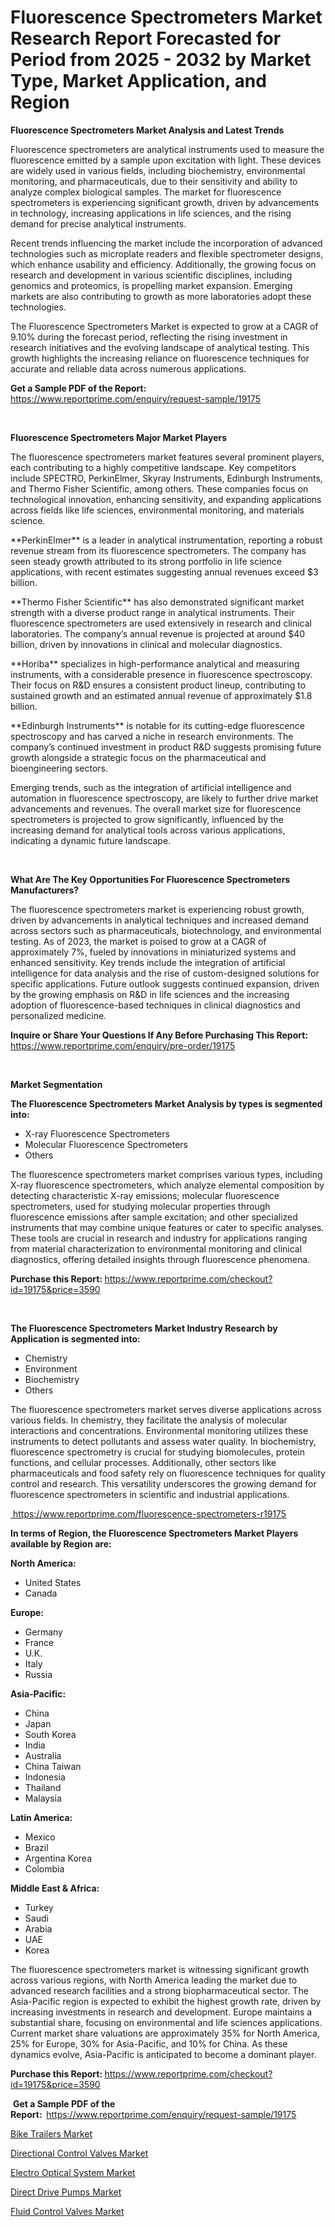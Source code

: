 <p><h1>Fluorescence Spectrometers Market Research Report Forecasted for Period from 2025 -  2032 by Market Type, Market Application, and Region</h1></p><p><strong>Fluorescence Spectrometers Market Analysis and Latest Trends</strong></p>
<p><p>Fluorescence spectrometers are analytical instruments used to measure the fluorescence emitted by a sample upon excitation with light. These devices are widely used in various fields, including biochemistry, environmental monitoring, and pharmaceuticals, due to their sensitivity and ability to analyze complex biological samples. The market for fluorescence spectrometers is experiencing significant growth, driven by advancements in technology, increasing applications in life sciences, and the rising demand for precise analytical instruments.</p><p>Recent trends influencing the market include the incorporation of advanced technologies such as microplate readers and flexible spectrometer designs, which enhance usability and efficiency. Additionally, the growing focus on research and development in various scientific disciplines, including genomics and proteomics, is propelling market expansion. Emerging markets are also contributing to growth as more laboratories adopt these technologies.</p><p>The Fluorescence Spectrometers Market is expected to grow at a CAGR of 9.10% during the forecast period, reflecting the rising investment in research initiatives and the evolving landscape of analytical testing. This growth highlights the increasing reliance on fluorescence techniques for accurate and reliable data across numerous applications.</p></p>
<p><strong>Get a Sample PDF of the Report:&nbsp;</strong> <a href="https://www.reportprime.com/enquiry/request-sample/19175?utm_campaign=31&utm_medium=2&utm_source=Github&utm_content=ia&utm_term=19032025&utm_id=fluorescence-spectrometers">https://www.reportprime.com/enquiry/request-sample/19175</a></p>
<p>&nbsp;</p>
<p><strong>Fluorescence Spectrometers Major Market Players</strong></p>
<p><p>The fluorescence spectrometers market features several prominent players, each contributing to a highly competitive landscape. Key competitors include SPECTRO, PerkinElmer, Skyray Instruments, Edinburgh Instruments, and Thermo Fisher Scientific, among others. These companies focus on technological innovation, enhancing sensitivity, and expanding applications across fields like life sciences, environmental monitoring, and materials science.</p><p>**PerkinElmer** is a leader in analytical instrumentation, reporting a robust revenue stream from its fluorescence spectrometers. The company has seen steady growth attributed to its strong portfolio in life science applications, with recent estimates suggesting annual revenues exceed $3 billion.</p><p>**Thermo Fisher Scientific** has also demonstrated significant market strength with a diverse product range in analytical instruments. Their fluorescence spectrometers are used extensively in research and clinical laboratories. The company’s annual revenue is projected at around $40 billion, driven by innovations in clinical and molecular diagnostics.</p><p>**Horiba** specializes in high-performance analytical and measuring instruments, with a considerable presence in fluorescence spectroscopy. Their focus on R&D ensures a consistent product lineup, contributing to sustained growth and an estimated annual revenue of approximately $1.8 billion.</p><p>**Edinburgh Instruments** is notable for its cutting-edge fluorescence spectroscopy and has carved a niche in research environments. The company’s continued investment in product R&D suggests promising future growth alongside a strategic focus on the pharmaceutical and bioengineering sectors.</p><p>Emerging trends, such as the integration of artificial intelligence and automation in fluorescence spectroscopy, are likely to further drive market advancements and revenues. The overall market size for fluorescence spectrometers is projected to grow significantly, influenced by the increasing demand for analytical tools across various applications, indicating a dynamic future landscape.</p></p>
<p>&nbsp;</p>
<p><strong>What Are The Key Opportunities For Fluorescence Spectrometers Manufacturers?</strong></p>
<p><p>The fluorescence spectrometers market is experiencing robust growth, driven by advancements in analytical techniques and increased demand across sectors such as pharmaceuticals, biotechnology, and environmental testing. As of 2023, the market is poised to grow at a CAGR of approximately 7%, fueled by innovations in miniaturized systems and enhanced sensitivity. Key trends include the integration of artificial intelligence for data analysis and the rise of custom-designed solutions for specific applications. Future outlook suggests continued expansion, driven by the growing emphasis on R&D in life sciences and the increasing adoption of fluorescence-based techniques in clinical diagnostics and personalized medicine.</p></p>
<p><strong>Inquire or Share Your Questions If Any Before Purchasing This Report:</strong> <a href="https://www.reportprime.com/enquiry/pre-order/19175?utm_campaign=31&utm_medium=2&utm_source=Github&utm_content=ia&utm_term=19032025&utm_id=fluorescence-spectrometers">https://www.reportprime.com/enquiry/pre-order/19175</a></p>
<p>&nbsp;</p>
<p><strong>Market Segmentation</strong></p>
<p><strong>The Fluorescence Spectrometers Market Analysis by types is segmented into:</strong></p>
<p><ul><li>X-ray Fluorescence Spectrometers</li><li>Molecular Fluorescence Spectrometers</li><li>Others</li></ul></p>
<p><p>The fluorescence spectrometers market comprises various types, including X-ray fluorescence spectrometers, which analyze elemental composition by detecting characteristic X-ray emissions; molecular fluorescence spectrometers, used for studying molecular properties through fluorescence emissions after sample excitation; and other specialized instruments that may combine unique features or cater to specific analyses. These tools are crucial in research and industry for applications ranging from material characterization to environmental monitoring and clinical diagnostics, offering detailed insights through fluorescence phenomena.</p></p>
<p><strong>Purchase this Report:&nbsp;</strong><a href="https://www.reportprime.com/checkout?id=19175&price=3590&utm_campaign=31&utm_medium=2&utm_source=Github&utm_content=ia&utm_term=19032025&utm_id=fluorescence-spectrometers">https://www.reportprime.com/checkout?id=19175&price=3590</a></p>
<p>&nbsp;</p>
<p><strong>The Fluorescence Spectrometers Market Industry Research by Application is segmented into:</strong></p>
<p><ul><li>Chemistry</li><li>Environment</li><li>Biochemistry</li><li>Others</li></ul></p>
<p><p>The fluorescence spectrometers market serves diverse applications across various fields. In chemistry, they facilitate the analysis of molecular interactions and concentrations. Environmental monitoring utilizes these instruments to detect pollutants and assess water quality. In biochemistry, fluorescence spectrometry is crucial for studying biomolecules, protein functions, and cellular processes. Additionally, other sectors like pharmaceuticals and food safety rely on fluorescence techniques for quality control and research. This versatility underscores the growing demand for fluorescence spectrometers in scientific and industrial applications.</p></p>
<p><a href="https://www.reportprime.com/fluorescence-spectrometers-r19175?utm_campaign=31&utm_medium=2&utm_source=Github&utm_content=ia&utm_term=19032025&utm_id=fluorescence-spectrometers">&nbsp;https://www.reportprime.com/fluorescence-spectrometers-r19175</a></p>
<p><strong>In terms of Region, the Fluorescence Spectrometers Market Players available by Region are:</strong></p>
<p>
    <p> <strong> North America: </strong>
        <ul>
            <li>United States</li>
            <li>Canada</li>
        </ul>
        </p> 
    <p> <strong> Europe: </strong>
        <ul>
            <li>Germany</li>
            <li>France</li>
            <li>U.K.</li>
            <li>Italy</li>
            <li>Russia</li>
        </ul>
        </p> 
    <p> <strong> Asia-Pacific: </strong>
        <ul>
            <li>China</li>
            <li>Japan</li>
            <li>South Korea</li>
            <li>India</li>
            <li>Australia</li>
            <li>China Taiwan</li>
            <li>Indonesia</li>
            <li>Thailand</li>
            <li>Malaysia</li>
        </ul>
        </p> 
    <p> <strong> Latin America: </strong>
        <ul>
            <li>Mexico</li>
            <li>Brazil</li>
            <li>Argentina Korea</li>
            <li>Colombia</li>
        </ul>
        </p> 
    <p> <strong> Middle East & Africa: </strong>
        <ul>
            <li>Turkey</li>
            <li>Saudi</li>
            <li>Arabia</li>
            <li>UAE</li>
            <li>Korea</li>
        </ul>
    </p>
    </p>
<p><p>The fluorescence spectrometers market is witnessing significant growth across various regions, with North America leading the market due to advanced research facilities and a strong biopharmaceutical sector. The Asia-Pacific region is expected to exhibit the highest growth rate, driven by increasing investments in research and development. Europe maintains a substantial share, focusing on environmental and life sciences applications. Current market share valuations are approximately 35% for North America, 25% for Europe, 30% for Asia-Pacific, and 10% for China. As these dynamics evolve, Asia-Pacific is anticipated to become a dominant player.</p></p>
<p><strong>Purchase this Report: </strong><a href="https://www.reportprime.com/checkout?id=19175&price=3590&utm_campaign=31&utm_medium=2&utm_source=Github&utm_content=ia&utm_term=19032025&utm_id=fluorescence-spectrometers">https://www.reportprime.com/checkout?id=19175&price=3590</a></p>
<p>&nbsp;<strong>Get a Sample PDF of the Report:&nbsp;&nbsp;</strong><a href="https://www.reportprime.com/enquiry/request-sample/19175?utm_campaign=31&utm_medium=2&utm_source=Github&utm_content=ia&utm_term=19032025&utm_id=fluorescence-spectrometers">https://www.reportprime.com/enquiry/request-sample/19175</a></p>
<p><strong></strong></p>
<p><p><a href="https://github.com/hervedeidadw/Market-Research-Report-List-1/blob/main/bike-trailers-market.md?utm_campaign=31&utm_medium=2&utm_source=Github&utm_content=ia&utm_term=19032025&utm_id=fluorescence-spectrometers">Bike Trailers Market</a></p><p><a href="https://github.com/nwogudimouix/Market-Research-Report-List-1/blob/main/directional-control-valves-market.md?utm_campaign=31&utm_medium=2&utm_source=Github&utm_content=ia&utm_term=19032025&utm_id=fluorescence-spectrometers">Directional Control Valves Market</a></p><p><a href="https://github.com/sukeldrage0g/Market-Research-Report-List-1/blob/main/electro-optical-system-market.md?utm_campaign=31&utm_medium=2&utm_source=Github&utm_content=ia&utm_term=19032025&utm_id=fluorescence-spectrometers">Electro Optical System Market</a></p><p><a href="https://github.com/okornevonywx/Market-Research-Report-List-1/blob/main/direct-drive-pumps-market.md?utm_campaign=31&utm_medium=2&utm_source=Github&utm_content=ia&utm_term=19032025&utm_id=fluorescence-spectrometers">Direct Drive Pumps Market</a></p><p><a href="https://github.com/elceryaneik/Market-Research-Report-List-1/blob/main/fluid-control-valves-market.md?utm_campaign=31&utm_medium=2&utm_source=Github&utm_content=ia&utm_term=19032025&utm_id=fluorescence-spectrometers">Fluid Control Valves Market</a></p></p>